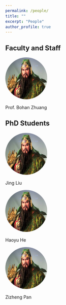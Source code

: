 ```yaml
---
permalink: /people/
title: ""
excerpt: "People"
author_profile: true
---
```


## Faculty and Staff

<img src="../images/bohan.jpg" alt="bohan" style="width:400px; height:400px;zoom:33%;border-radius: 50%; zoom:33%;" />

Prof. Bohan Zhuang

## PhD Students

<img src="../images/bohan.jpg" alt="jing" style="width:400px; height:400px;zoom:33%;border-radius: 50%;zoom:33%;" />

Jing Liu

<img src="../images/bohan.jpg" alt="haoyu" style="width:400px; height:400px;zoom:33%;border-radius: 50%;zoom:33%;" />

Haoyu He

<img src="../images/bohan.jpg" alt="zizheng" style="width:400px; height:400px;zoom:33%;border-radius: 50%;zoom:33%;" />

Zizheng Pan